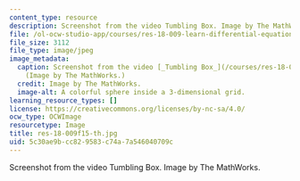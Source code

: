 ```yaml
---
content_type: resource
description: Screenshot from the video Tumbling Box. Image by The MathWorks.
file: /ol-ocw-studio-app/courses/res-18-009-learn-differential-equations-up-close-with-gilbert-strang-and-cleve-moler-fall-2015/5c30ae9bcc829583c74a7a546040709c_res-18-009f15-th.jpg
file_size: 3112
file_type: image/jpeg
image_metadata:
  caption: Screenshot from the video [_Tumbling Box_](/courses/res-18-009-learn-differential-equations-up-close-with-gilbert-strang-and-cleve-moler-fall-2015/resources/tumbling-box).
    (Image by The MathWorks.)
  credit: Image by The MathWorks.
  image-alt: A colorful sphere inside a 3-dimensional grid.
learning_resource_types: []
license: https://creativecommons.org/licenses/by-nc-sa/4.0/
ocw_type: OCWImage
resourcetype: Image
title: res-18-009f15-th.jpg
uid: 5c30ae9b-cc82-9583-c74a-7a546040709c
---
```

Screenshot from the video Tumbling Box. Image by The MathWorks.